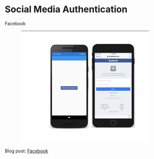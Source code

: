 # Social Media Authentication

Facebook 
<p align="center">
<img  width="400" src="Screenshots/Facebook.png"/>
</p>

Blog post: [Facebook](http://www.xamboy.com/2019/07/23/social-media-authentication-facebook-login-in-xamarin-forms/)
